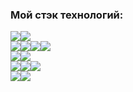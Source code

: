 ### Мой стэк технологий:
<img src="https://img.shields.io/badge/Python-black?style=for-the-badge&logo=Python&logoColor=white"/><img src="https://img.shields.io/badge/Django-black?style=for-the-badge&logo=Django&logoColor=white"/><br>
<img src="https://img.shields.io/badge/HTML-black?style=for-the-badge&logo=HTML5&logoColor=white"/><img src="https://img.shields.io/badge/CSS-black?style=for-the-badge&logo=CSS3&logoColor=white"/><img src="https://img.shields.io/badge/BOOTSTRAP5-black?style=for-the-badge&logo=BOOTSTRAP&logoColor=white"/><img src="https://img.shields.io/badge/JavaScript-black?style=for-the-badge&logo=JavaScript&logoColor=white"/><br>
<img src="https://img.shields.io/badge/Git-black?style=for-the-badge&logo=Git&logoColor=white"/><img src="https://img.shields.io/badge/GitHub-black?style=for-the-badge&logo=GitHub&logoColor=white"/><br>
<img src="https://img.shields.io/badge/SQLite-black?style=for-the-badge&logo=SQLite&logoColor=white"/><img src="https://img.shields.io/badge/MySQL-black?style=for-the-badge&logo=MySQL&logoColor=white"/><img src="https://img.shields.io/badge/PostgreSQL-black?style=for-the-badge&logo=PostgreSQL&logoColor=white"/><br>
<img src="https://img.shields.io/badge/Linux-black?style=for-the-badge&logo=Linux&logoColor=white"/><img src="https://img.shields.io/badge/Docker-black?style=for-the-badge&logo=Docker&logoColor=white"/>
